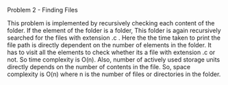 Problem 2 - Finding Files

This problem is implemented by recursively checking each content of the folder. If the element of the folder is a folder, This folder is again recursively searched for the files with extension .c . Here the the time taken to print the file path is directly dependent on the number of elements in the folder. It has to visit all the elements to check whether its a file with extension .c or not. So time complexity is O(n).
Also, number of actively used storage units directly depends on the number of contents in the file. So, space complexity is O(n) where n is the number of files or directories in the folder.

